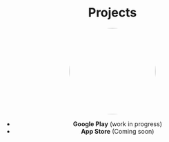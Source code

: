 
<h1 align="center">Projects</h1>  

<div align="center">
  <img align="center"                  src="https://camo.githubusercontent.com/0ff8e4b14c09577613c1441ac92e6e03ac723422d07a6dffa835608e4dbba4d4/68747470733a2f2f63646e2e646973636f72646170702e636f6d2f6174746163686d656e74732f3137383633323932303536353637383038312f3   13130363230383433343335393132343033382f696d6167652e706e67" style="width:200px;border-radius:50%"/>
</div> 

<div align="center">
  <ul>
    <li><b>Google Play</b> (work in progress)</li>
    <li><b>App Store</b> (Coming soon)</li>
  </ul>  
</div>

